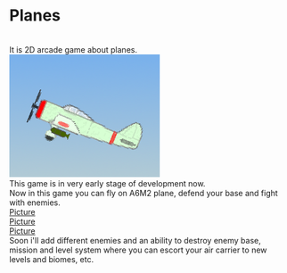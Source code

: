 # Planes
</br>It is 2D arcade game about planes.
</br>![icon](/Pictures/icon.png)
</br>This game is in very early stage of development now.
</br>Now in this game you can fly on A6M2 plane, defend your base and fight with enemies.
</br>[Picture](/Pictures/GameplayScreenshots/9.png)
</br>[Picture](/Pictures/GameplayScreenshots/2.png)
</br>[Picture](/Pictures/GameplayScreenshots/3.png)
</br>Soon i'll add different enemies and an ability to destroy enemy base, mission and level system where you can escort your air carrier to new levels and biomes, etc.
